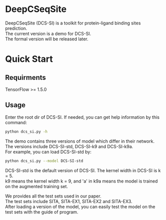 # DeepCSeqSite
DeepCSeqSite (DCS-SI) is a toolkit for protein-ligand binding sites prediction.<br>
The current version is a demo for DCS-SI.<br>
The formal version will be released later.<br>

# Quick Start
## Requirments
TensorFlow >= 1.5.0
## Usage
Enter the root dir of DCS-SI. If needed, you can get help information by this command:
```bash
python dcs_si.py -h
```
The demo contains three versions of model which differ in their network.<br>
The versions include DCS-SI-std, DCS-SI-k9 and DCS-SI-k9a.<br>
For example, you can load DCS-SI-std by:
```bash
python dcs_si.py --model DCS-SI-std
```
DCS-SI-std is the default version of DCS-SI. The kernel width in DCS-SI is k = 5.<br>
k9 means the kernel width k = 9, and 'a' in k9a means the model is trained on the augmented training set.<br>

We provides all the test sets used in our paper.<br>
The test sets include SITA, SITA-EX1, SITA-EX2 and SITA-EX3.<br>
After loading a version of the model, you can easily test the model on the test sets with the guide of program. 
